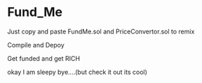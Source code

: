 # Fund_Me

Just copy and paste FundMe.sol and PriceConvertor.sol to remix 

Compile and Depoy

Get funded and get RICH


okay I am sleepy bye....(but check it out its cool)
